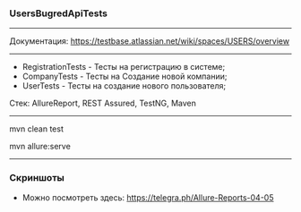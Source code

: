 ### UsersBugredApiTests
***
Документация: https://testbase.atlassian.net/wiki/spaces/USERS/overview
***

*  RegistrationTests - Тесты на регистрацию в системе;
*  CompanyTests - Тесты на Создание новой компании;
*  UserTests - Тесты на создание нового пользователя;

Стек: AllureReport, REST Assured, TestNG, Maven

***
mvn clean test 

mvn allure:serve
***

### Скриншоты
* Можно посмотреть здесь: https://telegra.ph/Allure-Reports-04-05
